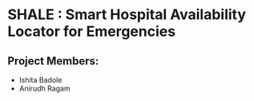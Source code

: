 # SHALE : Smart Hospital Availability Locator for Emergencies

## Project Members:
- Ishita Badole
- Anirudh Ragam